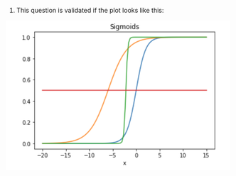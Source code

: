 1. This question is validated if the plot looks like this:

![alt text][ex2q1]

[ex2q1]: ../w2_day2_ex2_q1.png "Scatter plot"
